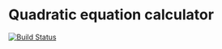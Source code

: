 # Quadratic equation calculator
[![Build Status](https://travis-ci.org/Nsk154rus/equation.svg?branch=master)](https://travis-ci.org/Nsk154rus/equation)
